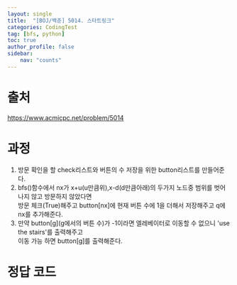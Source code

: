 ```yaml
---
layout: single
title:  "[BOJ/백준] 5014. 스타트링크"
categories: CodingTest
tag: [bfs, python]
toc: true
author_profile: false
sidebar:
    nav: "counts"
---
```


# 출처
<https://www.acmicpc.net/problem/5014>



  
  
# 과정

1. 방문 확인을 할 check리스트와 버튼의 수 저장을 위한 button리스트를 만들어준다.
2. bfs()함수에서 nx가 x+u(u만큼위),x-d(d만큼아래)의 두가지 노드중 범위를 벗어나지 않고 방문하지 않았다면  
방문 체크(True)해주고 button[nx]에 현재 버튼 수에 1을 더해서 저장해주고 q에 nx를 추가해준다.
3. 만약 button[g](g에서의 버튼 수)가 -1이라면 엘레베이터로 이동할 수 없으니 'use the stairs'를 출력해주고  
이동 가능 하면 button[g]를 출력해준다.



# 정답 코드

<script src="https://gist.github.com/kghees/fb3b0bb152c1732d495592db6f8244d2.js"></script>
  
    




